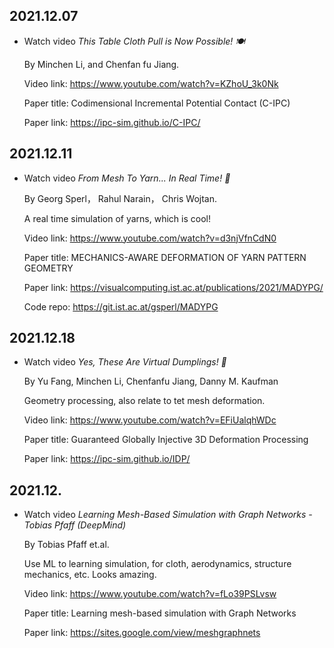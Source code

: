 2021.12.07
---

- Watch video *This Table Cloth Pull is Now Possible! 🍽*
  
  By Minchen Li, and Chenfan fu Jiang.

  Video link: <https://www.youtube.com/watch?v=KZhoU_3k0Nk>

  Paper title: Codimensional Incremental Potential Contact (C-IPC)

  Paper link: <https://ipc-sim.github.io/C-IPC/>


2021.12.11
---

- Watch video *From Mesh To Yarn... In Real Time! 🧶*
  
  By Georg Sperl， Rahul Narain， Chris Wojtan.
  
  A real time simulation of yarns, which is cool!


  Video link: <https://www.youtube.com/watch?v=d3njVfnCdN0>

  Paper title: MECHANICS-AWARE DEFORMATION OF YARN PATTERN GEOMETRY

  Paper link: <https://visualcomputing.ist.ac.at/publications/2021/MADYPG/>

  Code repo: <https://git.ist.ac.at/gsperl/MADYPG>


2021.12.18
---

- Watch video *Yes, These Are Virtual Dumplings! 🥟*
  
  By Yu Fang,  Minchen Li,  Chenfanfu Jiang, Danny M. Kaufman
  
  Geometry processing, also relate to tet mesh deformation.

  Video link: <https://www.youtube.com/watch?v=EFiUalqhWDc>

  Paper title: Guaranteed Globally Injective 3D Deformation Processing

  Paper link: <https://ipc-sim.github.io/IDP/>


2021.12.
---

- Watch video *Learning Mesh-Based Simulation with Graph Networks - Tobias Pfaff (DeepMind)*
  
  By Tobias Pfaff et.al.
  
  Use ML to learning simulation, for cloth, aerodynamics,
  structure mechanics, etc. Looks amazing.

  Video link: <https://www.youtube.com/watch?v=fLo39PSLvsw>

  Paper title: Learning mesh-based simulation with Graph Networks

  Paper link: <https://sites.google.com/view/meshgraphnets>
